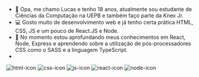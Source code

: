 - 👋 Opa, me chamo Lucas e tenho 18 anos, atualmente sou estudante de Ciências da Computação na UEPB e também faço parte da Knex Jr.
- 💻 Gosto muito de desenvolvimento web e já tenho certa prática HTML, CSS, JS e um pouco de React.JS e Node.
- 🌱 No momento estou aprofundando meus conhecimentos em React, Node, Express e aprendendo sobre a utilização de pós-processadores CSS como o SASS e a linguagem TypeScript.
- 
![html-icon](https://user-images.githubusercontent.com/72895317/142702211-353c8f90-7199-44c9-bfe4-19736bf67197.png)
![css-icon](https://user-images.githubusercontent.com/72895317/142702246-41f62b20-4b46-4d4e-a714-8989908d7053.png)
![js-icon](https://user-images.githubusercontent.com/72895317/142702354-bfb68b7a-ce18-47cf-9de4-87db11514f9a.png)
![react-icon](https://user-images.githubusercontent.com/72895317/142702437-17257f87-4d3b-4fbb-9227-524078624d5c.png)
![node-icon](https://user-images.githubusercontent.com/72895317/142702431-43b7933f-d724-46b0-a711-a1430c0917e5.png)

<!---
luketeeeeee/luketeeeeee is a ✨ special ✨ repository because its `README.md` (this file) appears on your GitHub profile.
You can click the Preview link to take a look at your changes.
--->
